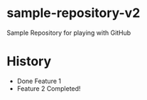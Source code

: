 # sample-repository-v2
Sample Repository for playing with GitHub

# History

* Done Feature 1
* Feature 2 Completed!
